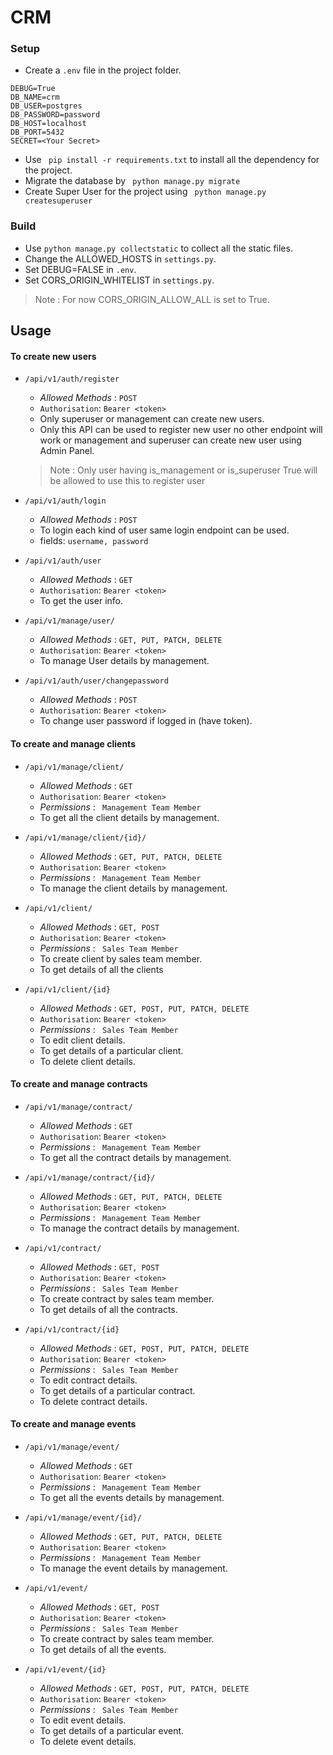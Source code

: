# CRM

### Setup
- Create a ```.env``` file in the project folder. 

```
DEBUG=True
DB_NAME=crm
DB_USER=postgres
DB_PASSWORD=password
DB_HOST=localhost
DB_PORT=5432
SECRET=<Your Secret>
```
- Use ` pip install -r requirements.txt` to install all the dependency for the project.
- Migrate the database by ` python manage.py migrate` 
- Create Super User for the project using ` python manage.py createsuperuser`

### Build

- Use `python manage.py collectstatic` to collect all the static files.
- Change the ALLOWED_HOSTS in `settings.py`.
- Set DEBUG=FALSE in `.env`.
- Set CORS_ORIGIN_WHITELIST in `settings.py`.
> Note :  For now CORS_ORIGIN_ALLOW_ALL is set to True. 


## Usage

#### To create new users

- `/api/v1/auth/register` 
  - _Allowed Methods_ : `POST`
  - `Authorisation`: `Bearer <token>` 
  - Only superuser or management can create new users.
  - Only this API can be used to register new user no other endpoint will work or management and superuser can create new user using Admin Panel. 
  > Note : Only user having is_management or is_superuser True will be allowed to use this to register user
  
- `/api/v1/auth/login`
  - _Allowed Methods_ : `POST`
  - To login each kind of user same login endpoint can be used. 
  - fields: `username, password`
  
- `/api/v1/auth/user`
  - _Allowed Methods_ : `GET`
  - `Authorisation`: `Bearer <token>` 
  - To get the user info.
  
- `/api/v1/manage/user/`
  - _Allowed Methods_ : `GET, PUT, PATCH, DELETE`
  - `Authorisation`: `Bearer <token>` 
  - To manage User details by management.
  
- `/api/v1/auth/user/changepassword`
  - _Allowed Methods_ : `POST`
  - `Authorisation`: `Bearer <token>` 
  - To change user password if logged in (have token).

#### To create and manage clients
- `/api/v1/manage/client/`
  - _Allowed Methods_ : `GET`
  - `Authorisation`: `Bearer <token>` 
  - _Permissions_ : ` Management Team Member`
  - To get all the client details by management.

- `/api/v1/manage/client/{id}/`
  - _Allowed Methods_ : `GET, PUT, PATCH, DELETE`
  - `Authorisation`: `Bearer <token>` 
  - _Permissions_ : ` Management Team Member`
  - To manage the client details by management.

- `/api/v1/client/`
  - _Allowed Methods_ : `GET, POST`
  - `Authorisation`: `Bearer <token>` 
  - _Permissions_ : ` Sales Team Member`
  - To create client by sales team member.
  - To get details of all the clients
- `/api/v1/client/{id}`
  - _Allowed Methods_ : `GET, POST, PUT, PATCH, DELETE`
  - `Authorisation`: `Bearer <token>` 
  - _Permissions_ : ` Sales Team Member`
  - To edit client details.
  - To get details of a particular client.
  - To delete client details.

#### To create and manage contracts
- `/api/v1/manage/contract/`
  - _Allowed Methods_ : `GET`
  - `Authorisation`: `Bearer <token>` 
  - _Permissions_ : ` Management Team Member`
  - To get all the contract details by management.

- `/api/v1/manage/contract/{id}/`
  - _Allowed Methods_ : `GET, PUT, PATCH, DELETE`
  - `Authorisation`: `Bearer <token>` 
  - _Permissions_ : ` Management Team Member`
  - To manage the contract details by management.

- `/api/v1/contract/`
  - _Allowed Methods_ : `GET, POST`
  - `Authorisation`: `Bearer <token>` 
  - _Permissions_ : ` Sales Team Member`
  - To create contract by sales team member.
  - To get details of all the contracts.
- `/api/v1/contract/{id}`
  - _Allowed Methods_ : `GET, POST, PUT, PATCH, DELETE`
  - `Authorisation`: `Bearer <token>` 
  - _Permissions_ : ` Sales Team Member`
  - To edit contract details.
  - To get details of a particular contract.
  - To delete contract details.
  
#### To create and manage events
- `/api/v1/manage/event/`
  - _Allowed Methods_ : `GET`
  - `Authorisation`: `Bearer <token>` 
  - _Permissions_ : ` Management Team Member`
  - To get all the events details by management.

- `/api/v1/manage/event/{id}/`
  - _Allowed Methods_ : `GET, PUT, PATCH, DELETE`
  - `Authorisation`: `Bearer <token>` 
  - _Permissions_ : ` Management Team Member`
  - To manage the event details by management.

- `/api/v1/event/`
  - _Allowed Methods_ : `GET, POST`
  - `Authorisation`: `Bearer <token>` 
  - _Permissions_ : ` Sales Team Member`
  - To create contract by sales team member.
  - To get details of all the events.
- `/api/v1/event/{id}`
  - _Allowed Methods_ : `GET, POST, PUT, PATCH, DELETE`
  - `Authorisation`: `Bearer <token>` 
  - _Permissions_ : ` Sales Team Member`
  - To edit event details.
  - To get details of a particular event.
  - To delete event details.








   [john gruber]: <http://daringfireball.net>
   [df1]: <http://daringfireball.net/projects/markdown/>
   [markdown-it]: <https://github.com/markdown-it/markdown-it>
   [Ace Editor]: <http://ace.ajax.org>
   [node.js]: <http://nodejs.org>
   [Twitter Bootstrap]: <http://twitter.github.com/bootstrap/>
   [jQuery]: <http://jquery.com>
   [@tjholowaychuk]: <http://twitter.com/tjholowaychuk>
   [express]: <http://expressjs.com>
   [AngularJS]: <http://angularjs.org>
   [Gulp]: <http://gulpjs.com>

   [PlDb]: <https://github.com/joemccann/dillinger/tree/master/plugins/dropbox/README.md>
   [PlGh]: <https://github.com/joemccann/dillinger/tree/master/plugins/github/README.md>
   [PlGd]: <https://github.com/joemccann/dillinger/tree/master/plugins/googledrive/README.md>
   [PlOd]: <https://github.com/joemccann/dillinger/tree/master/plugins/onedrive/README.md>
   [PlMe]: <https://github.com/joemccann/dillinger/tree/master/plugins/medium/README.md>
   [PlGa]: <https://github.com/RahulHP/dillinger/blob/master/plugins/googleanalytics/README.md>